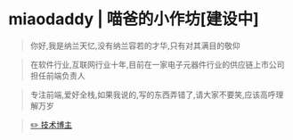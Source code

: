 # miaodaddy | 喵爸的小作坊[建设中]

> 你好,我是纳兰天忆,没有纳兰容若的才华,只有对其满目的敬仰

> 在软件行业,互联网行业十年,目前在一家电子元器件行业的供应链上市公司担任前端负责人

> 专注前端,爱好全栈,如果我说的,写的东西弄错了,请大家不要笑,应该高呼理解万岁

> [:pencil2: 技术博主](https://miaodaddy.xyz)